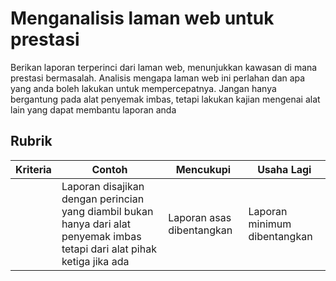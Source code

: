 # Menganalisis laman web untuk prestasi

Berikan laporan terperinci dari laman web, menunjukkan kawasan di mana prestasi bermasalah. Analisis mengapa laman web ini perlahan dan apa yang anda boleh lakukan untuk mempercepatnya. Jangan hanya bergantung pada alat penyemak imbas, tetapi lakukan kajian mengenai alat lain yang dapat membantu laporan anda

## Rubrik

| Kriteria | Contoh                                                                                                  | Mencukupi                    | Usaha Lagi             |
| -------- | ---------------------------------------------------------------------------------------------------------- | --------------------------- | ----------------------------- |
|          | Laporan disajikan dengan perincian yang diambil bukan hanya dari alat penyemak imbas tetapi dari alat pihak ketiga jika ada | Laporan asas dibentangkan | Laporan minimum dibentangkan |